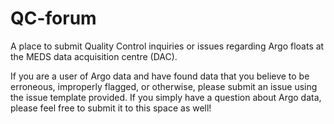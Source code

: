# QC-forum

A place to submit Quality Control inquiries or issues regarding Argo floats at
the MEDS data acquisition centre (DAC).

If you are a user of Argo data and have found data that you believe to be
erroneous, improperly flagged, or otherwise, please submit an issue using
the issue template provided. If you simply have a question about Argo data,
please feel free to submit it to this space as well!
